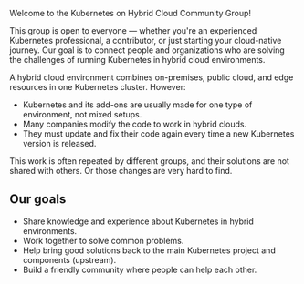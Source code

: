 Welcome to the Kubernetes on Hybrid Cloud Community Group!

This group is open to everyone — whether you're an experienced Kubernetes professional, a contributor, or just starting your cloud-native journey. Our goal is to connect people and organizations who are solving the challenges of running Kubernetes in hybrid cloud environments.

A hybrid cloud environment combines on-premises, public cloud, and edge resources in one Kubernetes cluster. However:
- Kubernetes and its add-ons are usually made for one type of environment, not mixed setups.
- Many companies modify the code to work in hybrid clouds.
- They must update and fix their code again every time a new Kubernetes version is released.

This work is often repeated by different groups, and their solutions are not shared with others. Or those changes are very hard to find.

## Our goals

- Share knowledge and experience about Kubernetes in hybrid environments.
- Work together to solve common problems.
- Help bring good solutions back to the main Kubernetes project and components (upstream).
- Build a friendly community where people can help each other.
